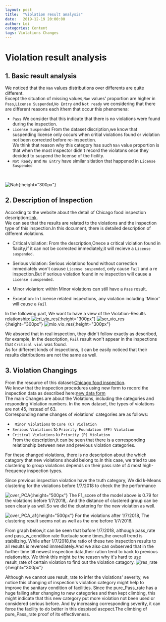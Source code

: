 ```yaml
---
layout: post
title:  "Violation result analysis"
date:   2019-12-19 20:00:00
author: Lei
categories: Content
tags: Violations Changes
---
```

# Violation result analysis
## 1. Basic result analysis
We noticed that the `Nan` values distributions over differents are quite different. <br>
Except the situation of missing values,`Nan` values' proportion are higher in `Pass`,`License Suspended`,`No Entry` and `Not ready` we considering that there are different reasons each ithem that occur this phenomena: <br>
- `Pass` We consider that this indicate that there is no violations were found during the inspection.
- `License Suspended` From the dataset discription,we know that suspending license only occurs when critial violations found or violation not been corrected before re-inspection.<br> We think that reason why this category has such `Nan` value proportion is that when the most inspector didn't record the violatons once they decided to suspend the license of the ficility.
- `Not Ready` and `No Entry` have similar sitiation that happened in `License Suspended`
<br> 

![Nah](/assets/violation/Nah.png){:height="300px"}

## 2. Description of Inspection
According to the website about the detail of Chicago food inspection description:<u><a href="https://webapps1.chicago.gov/healthinspection/Code_Violations.jsp?fbclid=IwAR0NMn4WEEQqHelYLRwh-z1czAhMinI0ufWgbK33bfjxA6B7sn0qlCTiraQ#1crit">link</a></u>.<br>
We can see that the results are related to the violations and the inspection type of this inspection.In this document, there is detailed description of different violations.

- Critical vioilation: From the description,Onece a critical violation found in fiacity,if it can not be corrected immediately,it will recieve a `License suspended`.
- Serious violation: Serious violationo found without correction immediately won't casuse `License suspended`, only cause `Fail` and a re inspection.But if serious violation found in re inspection will cause a `License sunspended`.
- Minor violarion: within Minor violations can still have a `Pass` result.

- Exception: In License related inspections, any violation including 'Minor' will cause a `Fail`


In the following part, We want to have a view of the Violation-Results relationship:
![cri_vio_res](/assets/violation/cri_vio_res.jpg){:height="300px"}
![ser_vio_res](/assets/violation/ser_vio_res.jpg){:height="300px"}
![mio_vio_res](/assets/violation/mio_vio_res.jpg){:height="300px"}

We absored that in real inspection, they didn't follow exactly as described, for example, In the description, `Fail` result won't appear in the inspections that `Critical viol` was found.<br>
As for different kinds of inspections, it can be easily noticed that their results distributions are not the same as well.

## 3. Violation Changings
From the resource of this dataset:<u><a href="https://data.cityofchicago.org/Health-Human-Services/Food-Inspections/4ijn-s7e5">Chicago food inspection</a></u>.<br>We know that the inspection procedures using new form to record the inspection data as described here:<u><a href="http://bit.ly/2yWd2JB">new data form</a></u><br>
The main Changes are about the Violations, including the categories and responding Violation numbers. In the new dataset, the types of violations are not 45, instead of 63.<br>
Corresponding name changes of violations' categories are as follows:
- ` Minor Violations`  to `Core (C) Violation`
- `Serious Violations` to `Priority Foundation (PF) Violation`
- `Critical Violations` to `Priority (P) Violation`<br>
From the description,it can be seen that there is a corresponding relationship between new and previous violation categories.

For these changed violations, there is no description about the which catagory that new violations should belong to.In this case, we tried to use clustering to group violations depends on their pass rate of 4 most high-frequency inspection types.

Since previous inspection violation have the truth category, We did k-Means clustering for the violations before 1/7/2018 to check the the performance

![over_PCA](/assets/violation/over_PCA.png){:height="500px"}
The F1_score of the model above is 0.79 for the violations before 1/7/2018,. And the distance of clustered group can be seen clearly as well.So we did the clustering for the new violation as well.

![over_PCA_af](/assets/violation/over_PCA_af.png){:height="500px"}
For the violations after 1/7/2018, The clustering result seems not as well as the one before 1/7/2018.

From graph below,it can be seen that bafore 1/7/2018, although pass_rate and pass_w_condition rate fluctuate some times,the overall trend is stabilizing. 
While after 1/7/2018,the ratio of these two inspection results to all results is reversed immediately.And we also can ovbserved that in the further time till newest inspection data,their ration tend to back to previous relationship. We think this might be the reason why it's hard to use result_rate of certain violation to find out the violation catagory.
![res_rate](/assets/violation/res_rate.png){:height="300px"}

Although we cannot use result_rate to infer the violations' severity, we notice this changing of inspection's violation category might help to improve the sanitary condition of facilities. Since the pure_Pass_rate has a huge falling after changing to new categories and then kept climbing, this might indicate that this new category put more violation not been used or considered serious before. And by increasing corresponding severity, it can force the facility to do better in this despised ascpect.The climbing of pure_Pass_rate proof of its effectiveness.